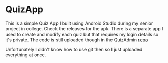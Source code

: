 # QuizApp

This is a simple Quiz App I built using Android Studio during my senior project in college. Check the releases for the apk.
There is a separate app I used to create and modify each quiz but that requires my login details so it's private. The code is still uploaded though in the QuizAdmin [repo](https://github.com/kvale17/QuizAdmin)


Unfortunately I didn't know how to use git then so I just uploaded everything at once.
